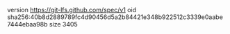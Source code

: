 version https://git-lfs.github.com/spec/v1
oid sha256:40b8d2889789fc4d90456d5a2b84421e348b922512c3339e0aabe7444ebaa98b
size 3405
